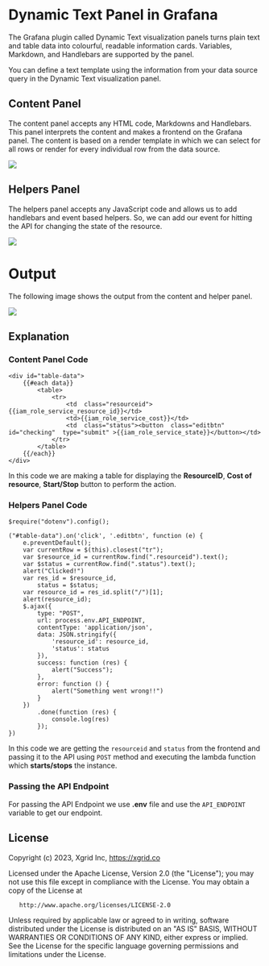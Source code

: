 # Dynamic Text Panel in Grafana

The Grafana plugin called Dynamic Text visualization panels turns plain text and table data into colourful, readable information cards. Variables, Markdown, and Handlebars are supported by the panel.

You can define a text template using the information from your data source query in the Dynamic Text visualization panel.

## Content Panel

The content panel accepts any HTML code, Markdowns and Handlebars. This panel interprets the content and makes a frontend on the Grafana panel. The content is based on a render template in which we can select for all rows or render for every individual row from the data source.

**![](https://user-images.githubusercontent.com/105271892/222363293-857e4d4c-9e26-4af7-8e2f-fa664ca418c7.png)**

## Helpers Panel

The helpers panel accepts any JavaScript code and allows us to add handlebars and event based helpers. So, we can add our event for hitting the API for changing the state of the resource.

**![](https://user-images.githubusercontent.com/105271892/222363387-4ebfa290-6fcf-4ba5-9d23-6f2e341fb12f.png)**

# Output

The following image shows the output from the content and helper panel.

**![](https://lh3.googleusercontent.com/5GB4ayd4dxU7cO4Y6keMJL_Wimt-yDMHdXZnbEXQL9bE61K9HpnaJf5osPGb9L25XW3H6bzmoTI4wGW35It-MRJfIywYfHMp-y5dP8EqtJzbn42cHVLoGWP90tIVHgLmRpGSEq_gCx8mDl-KYv0PR0kcFg=s2048)**

## Explanation

### Content Panel Code

    <div id="table-data">
        {{#each data}}
    	    <table>
    		    <tr>
    			    <td  class="resourceid">{{iam_role_service_resource_id}}</td>
    			    <td>{{iam_role_service_cost}}</td>
    			    <td  class="status"><button  class="editbtn"  id="checking"  type="submit" >{{iam_role_service_state}}</button></td>
    		    </tr>
    	    </table>
        {{/each}}
    </div>

In this code we are making a table for displaying the **ResourceID**, **Cost of resource**, **Start/Stop** button to perform the action.

### Helpers Panel Code

```
$require("dotenv").config();

("#table-data").on('click', '.editbtn', function (e) {
    e.preventDefault();
    var currentRow = $(this).closest("tr");
    var $resource_id = currentRow.find(".resourceid").text();
    var $status = currentRow.find(".status").text();
    alert("Clicked!")
    var res_id = $resource_id,
        status = $status;
    var resource_id = res_id.split("/")[1];
    alert(resource_id);
    $.ajax({
        type: "POST",
        url: process.env.API_ENDPOINT,
        contentType: 'application/json',
        data: JSON.stringify({
            'resource_id': resource_id,
            'status': status
        }),
        success: function (res) {
            alert("Success");
        },
        error: function () {
            alert("Something went wrong!!")
        }
    })
        .done(function (res) {
            console.log(res)
        });
})
```

In this code we are getting the `resourceid` and `status` from the frontend and passing it to the API using `POST` method and executing the lambda function which **starts/stops** the instance.

### Passing the API Endpoint

For passing the API Endpoint we use **.env** file and use the `API_ENDPOINT` variable to get our endpoint.

## License

Copyright (c) 2023, Xgrid Inc, https://xgrid.co

Licensed under the Apache License, Version 2.0 (the "License");
you may not use this file except in compliance with the License.
You may obtain a copy of the License at

       http://www.apache.org/licenses/LICENSE-2.0

Unless required by applicable law or agreed to in writing, software
distributed under the License is distributed on an "AS IS" BASIS,
WITHOUT WARRANTIES OR CONDITIONS OF ANY KIND, either express or implied.
See the License for the specific language governing permissions and
limitations under the License.

